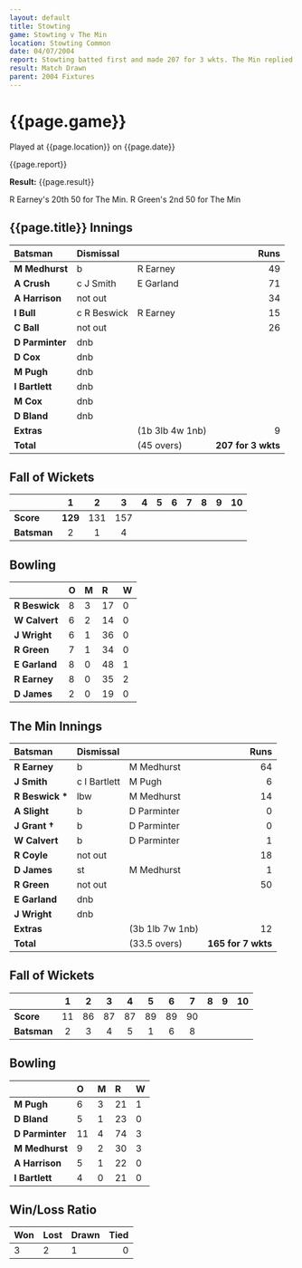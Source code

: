 ```yaml
---
layout: default
title: Stowting
game: Stowting v The Min
location: Stowting Common
date: 04/07/2004
report: Stowting batted first and made 207 for 3 wkts. The Min replied with 165 for 7 wkts
result: Match Drawn
parent: 2004 Fixtures
---
```


# {{page.game}}

Played at {{page.location}} on {{page.date}}

{{page.report}}

**Result:** {{page.result}}

R Earney's 20th 50 for The Min. R Green's 2nd 50 for The Min

## {{page.title}} Innings

| Batsman | Dismissal |  | Runs |
|:---|:---|---|---:|
| **M Medhurst** | b | R Earney | 49 |
| **A Crush** | c J Smith | E Garland | 71 |
| **A Harrison** | not out |  | 34 |
| **I Bull** | c R Beswick | R Earney | 15 |
| **C Ball** | not out |  | 26 |
| **D Parminter** | dnb |  |  |
| **D Cox** | dnb |  |  |
| **M Pugh** | dnb |  |  |
| **I Bartlett** | dnb |  |  |
| **M Cox** | dnb |  |  |
| **D Bland** | dnb |  |  |
| **Extras** | | (1b 3lb 4w 1nb) | 9 |
| **Total** | | (45 overs) | **207 for 3 wkts** |

## Fall of Wickets

| | 1 | 2 | 3 | 4 | 5 | 6 | 7 | 8 | 9 | 10 |
|---|:---:|:---:|:---:|:---:|:---:|:---:|:---:|:---:|:---:|:---:|
| **Score** | **129** | 131 | 157 |  |  |  |  |  |  |  |
| **Batsman** | 2 | 1 | 4 |  |  |  |  |  |  |  |

## Bowling

| | O | M | R | W |
|---|:---|:---|:---|:---|
| **R Beswick** | 8 | 3 | 17 | 0 |
| **W Calvert** | 6 | 2 | 14 | 0 |
| **J Wright** | 6 | 1 | 36 | 0 |
| **R Green** | 7 | 1 | 34 | 0 |
| **E Garland** | 8 | 0 | 48 | 1 |
| **R Earney** | 8 | 0 | 35 | 2 |
| **D James** | 2 | 0 | 19 | 0 |

## The Min Innings

| Batsman | Dismissal |  | Runs |
|:---|:---|---|---:|
| **R Earney** | b | M Medhurst | 64 |
| **J Smith** | c I Bartlett | M Pugh | 6 |
| **R Beswick &#42;** | lbw | M Medhurst | 14 |
| **A Slight** | b | D Parminter | 0 |
| **J Grant &#8224;** | b | D Parminter | 0 |
| **W Calvert** | b | D Parminter | 1 |
| **R Coyle** | not out |  | 18 |
| **D James** | st | M Medhurst | 1 |
| **R Green** | not out |  | 50 |
| **E Garland** | dnb |  |  |
| **J Wright** | dnb |  |  |
| **Extras** | | (3b 1lb 7w 1nb) | 12 |
| **Total** | | (33.5 overs) | **165 for 7 wkts** |

## Fall of Wickets

| | 1 | 2 | 3 | 4 | 5 | 6 | 7 | 8 | 9 | 10 |
|---|:---:|:---:|:---:|:---:|:---:|:---:|:---:|:---:|:---:|:---:|
| **Score** | 11 | 86 | 87 | 87 | 89 | 89 | 90 |  |  |  |
| **Batsman** | 2 | 3 | 4 | 5 | 1 | 6 | 8 |  |  |  |

## Bowling

| | O | M | R | W |
|---|:---|:---|:---|:---|
| **M Pugh** | 6 | 3 | 21 | 1 |
| **D Bland** | 5 | 1 | 23 | 0 |
| **D Parminter** | 11 | 4 | 74 | 3 |
| **M Medhurst** | 9 | 2 | 30 | 3 |
| **A Harrison** | 5 | 1 | 22 | 0 |
| **I Bartlett** | 4 | 0 | 21 | 0 |

## Win/Loss Ratio

| Won | Lost | Drawn | Tied |
|:---|:---|:---|---:|
| 3 | 2 | 1 | 0 |